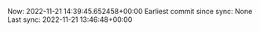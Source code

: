 Now: 2022-11-21 14:39:45.652458+00:00 Earliest commit since sync: None Last sync: 2022-11-21 13:46:48+00:00
